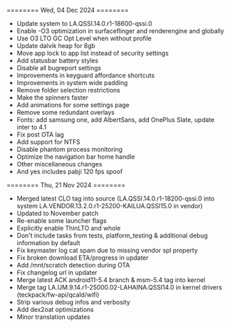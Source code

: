 ========   Wed, 04 Dec 2024  ========

 - Update system to LA.QSSI.14.0.r1-18600-qssi.0
 - Enable -O3 optimization in surfaceflinger and renderengine and globally
 - Use O3 LTO GC Opt Level when without profile
 - Update dalvik heap for 8gb
 - Move app lock to app list instead of security settings
 - Add statusbar battery styles
 - Disable all bugreport settings
 - Improvements in keyguard affordance shortcuts
 - Improvements in system wide padding
 - Remove folder selection restrictions
 - Make the spinners faster
 - Add animations for some settings page
 - Remove some redundant overlays
 - Fonts: add samsung one, add AlbertSans, add OnePlus Slate, update inter to 4.1
 - Fix post OTA lag 
 - Add support for NTFS
 - Disable phantom process monitoring
 - Optimize the navigation bar home handle
 - Other miscellaneous changes
 - And yes includes pabji 120 fps spoof

========   Thu, 21 Nov 2024  ========

 - Merged latest CLO tag into source (LA.QSSI.14.0.r1-18200-qssi.0 into system LA.VENDOR.13.2.0.r1-25200-KAILUA.QSSI15.0 in vendor)
 - Updated to November patch
 - Re-enable some launcher flags
 - Explicitly enable ThinLTO and whole
 - Don't include tasks from tests, platform_testing & additional debug information by default
 - Fix keymaster log cat spam due to missing vendor spl property
 - Fix broken download ETA/progress in updater
 - Add /mnt/scratch detection during OTA
 - Fix changelog url in updater
 - Merge latest ACK android11-5.4 branch & msm-5.4 tag into kernel 
 - Merge tag LA.UM.9.14.r1-25000.02-LAHAINA.QSSI14.0 in kernel drivers (teckpack/fw-api/qcald/wifi)
 - Strip various debug infos and verbosity
 - Add dex2oat optimizations
 - Minor translation updates
